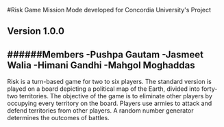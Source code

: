 #Risk Game Mission Mode developed for Concordia University's Project

**Version 1.0.0**
---
######Members
-Pushpa Gautam
-Jasmeet Walia
-Himani Gandhi
-Mahgol Moghaddas
---
Risk is a turn-based game for two to six players. The standard version is played on a board depicting a political map of the Earth, divided into forty-two territories. The objective of the game is to eliminate other players by occupying every territory on the board. Players use armies to attack and defend territories from other players. A random number generator determines the outcomes of battles.

